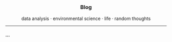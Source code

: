 ---
---

# <link rel="stylesheet" href="styles.css" type="text/css">

<center> <h3>Blog</h3> </center>
<center> <span class="subtitle">data analysis · environmental science  · life · random thoughts</span> </center>
<hr>

<b> <h4 class="archive-title"> ... </h4> </b>




